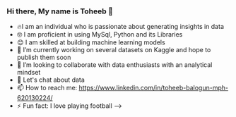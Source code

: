 ### Hi there, My name is Toheeb 👋

- 🔥I am an individual who is passionate about generating insights in data
- 🤓 I am proficient in using MySql, Python and its Libraries
- 😊 I am skilled at building machine learning models
- 🔭 I’m currently working on several datasets on Kaggle and hope to publish them soon
- 👯 I’m looking to collaborate with data enthusiasts with an analytical mindset
- 💬 Let's chat about data
- 📫 How to reach me: https://www.linkedin.com/in/toheeb-balogun-mph-620130224/
- ⚡ Fun fact: I love playing football
-->
